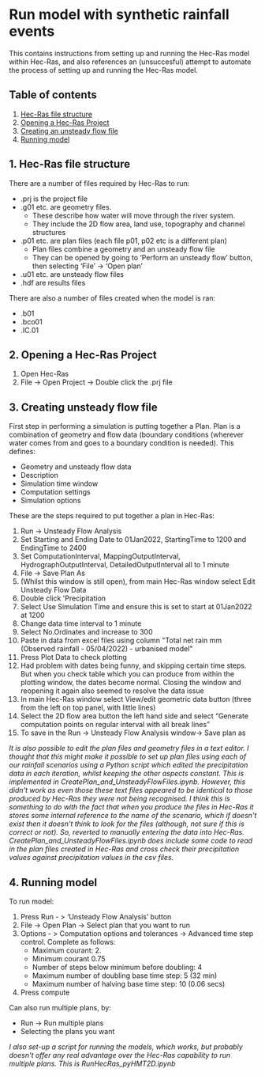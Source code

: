 # Run model with synthetic rainfall events
This contains instructions from setting up and running the Hec-Ras model within Hec-Ras, and also references an (unsuccesful) attempt to automate the process of setting up and running the Hec-Ras model. 

## Table of contents

1. [ Hec-Ras file structure](#filestructure)  
2. [ Opening a Hec-Ras Project](#openproject)
3. [ Creating an unsteady flow file](#unsteadyflow)
4. [ Running model](#runmodel)

<a name="filestructure"></a>
## 1. Hec-Ras file structure

There are a number of files required by Hec-Ras to run:
* .prj is the project file
* .g01 etc. are geometry files.
	* These describe how water will move through the river system. 
  	* They include the 2D flow area, land use, topography and channel structures
* .p01 etc. are plan files (each file p01, p02 etc is a different plan)
	* Plan files combine a geometry and an unsteady flow file
	* They can be opened by going to ‘Perform an unsteady flow’ button, then selecting ‘File’ -> ‘Open plan’
*	.u01 etc. are unsteady flow files 
*	.hdf are results files

There are also a number of files created when the model is ran:
* .b01
* .bco01
* .IC.01

<a name="openproject"></a>
## 2. Opening a Hec-Ras Project

1. Open Hec-Ras 
2. File -> Open Project -> Double click the .prj file

<a name="unsteadyflow"></a>
## 3. Creating unsteady flow file
First step in performing a simulation is putting together a Plan.  Plan is a combination of geometry and flow data (boundary conditions (wherever water comes from and goes to a boundary condition is needed). This defines:
*	Geometry and unsteady flow data
*	Description
*	Simulation time window
*	Computation settings
*	Simulation options

These are the steps required to put together a plan in Hec-Ras:
1. Run -> Unsteady Flow Analysis
2. Set Starting and Ending Date to 01Jan2022, StartingTime to 1200 and EndingTime to 2400
3. Set ComputationInterval, MappingOutputInterval, HydrographOutputInterval, DetailedOutputInterval all to 1 minute
4. File -> Save Plan As
5. (Whilst this window is still open), from main Hec-Ras window select Edit Unsteady Flow Data
6. Double click 'Precipitation
7. Select Use Simulation Time and ensure this is set to start at 01Jan2022 at 1200
8. Change data time interval to 1 minute
9. Select No.Ordinates and increase to 300
10. Paste in data from excel files using column "Total net rain mm (Observed rainfall - 05/04/2022) - urbanised model"
11. Press Plot Data to check plotting
12. Had problem with dates being funny, and skipping certain time steps. But when you check table which you can produce from within the plotting window, the dates become normal. Closing the window and reopening it again also seemed to resolve the data issue
14. In main Hec-Ras window select View/edit geometric data button (three from the left on top panel, with little lines)
15. Select the 2D flow area button the left hand side and select “Generate computation points on regular interval with all break lines”
16. To save in the Run -> Unsteady Flow Analysis window-> Save plan as    

*It is also possible to edit the plan files and geometry files in a text editor. I thought that this might make it possible to set up plan files using each of our rainfall scenarios using a Python script which edited the precipitation data in each iteration, whilst keeping the other aspects constant. This is implemented in CreatePlan_and_UnsteadyFlowFiles.ipynb. However, this didn't work as even those these text files appeared to be identical to those produced by Hec-Ras they were not being recognised. I think this is something to do with the fact that when you produce the files in Hec-Ras it stores some internal reference to the name of the scenario, which if doesn't exist then it doesn't think to look for the files (although, not sure if this is correct or not). So, reverted to manually entering the data into Hec-Ras. CreatePlan_and_UnsteadyFlowFiles.ipynb does include some code to read in the plan files created in Hec-Ras and cross check their precipitation values against precipitation values in the csv files.*

<a name="runmodel"></a>
## 4. Running model                                                                                                              
To run model:
1. Press Run - > ‘Unsteady Flow Analysis’ button
2. File -> Open Plan -> Select plan that you want to run
3. Options - > Computation options and tolerances -> Advanced time step control. Complete as follows:   
	* Maximum courant: 2.
	* Minimum courant 0.75
	* Number of steps below minimum before doubling: 4
	* Maximum number of doubling base time step: 5 (32 min)
	* Maximum number of halving base time step: 10 (0.06 secs)
4. Press compute

Can also run multiple plans, by:
* Run -> Run multiple plans
* Selecting the plans you want

*I also set-up a script for running the models, which works, but probably doesn't offer any real advantage over the Hec-Ras capability to run multiple plans. This is RunHecRas_pyHMT2D.ipynb*
